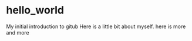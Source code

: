 # hello_world
My initial introduction to gitub
Here is a little bit about myself. 
here is more
and more
